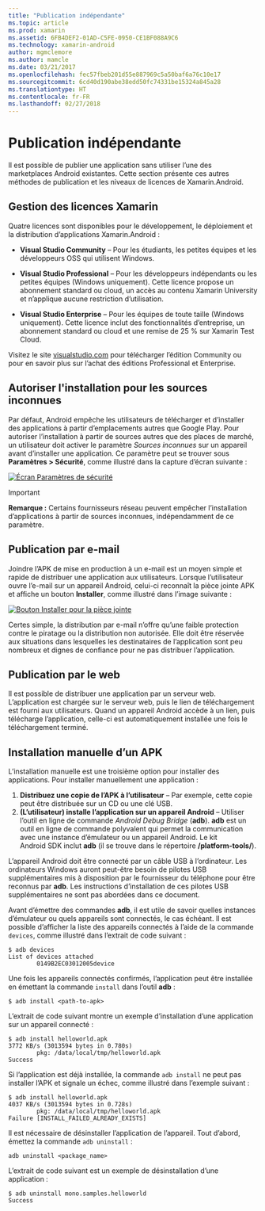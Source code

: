 ```yaml
---
title: "Publication indépendante"
ms.topic: article
ms.prod: xamarin
ms.assetid: 6FB4DEF2-01AD-C5FE-0950-CE1BF088A9C6
ms.technology: xamarin-android
author: mgmclemore
ms.author: mamcle
ms.date: 03/21/2017
ms.openlocfilehash: fec57fbeb201d55e887969c5a50baf6a76c10e17
ms.sourcegitcommit: 6cd40d190abe38edd50fc74331be15324a845a28
ms.translationtype: HT
ms.contentlocale: fr-FR
ms.lasthandoff: 02/27/2018
---
```

# <a name="publishing-independently"></a>Publication indépendante

Il est possible de publier une application sans utiliser l’une des marketplaces Android existantes. Cette section présente ces autres méthodes de publication et les niveaux de licences de Xamarin.Android.

<a name="Xamarin_Licensing" />

## <a name="xamarin-licensing"></a>Gestion des licences Xamarin

Quatre licences sont disponibles pour le développement, le déploiement et la distribution d’applications Xamarin.Android :

-   **Visual Studio Community** &ndash; Pour les étudiants, les petites équipes et les développeurs OSS qui utilisent Windows.

-   **Visual Studio Professional** &ndash; Pour les développeurs indépendants ou les petites équipes (Windows uniquement). Cette licence propose un abonnement standard ou cloud, un accès au contenu Xamarin University et n’applique aucune restriction d’utilisation.

-   **Visual Studio Enterprise** &ndash; Pour les équipes de toute taille (Windows uniquement). Cette licence inclut des fonctionnalités d’entreprise, un abonnement standard ou cloud et une remise de 25 % sur Xamarin Test Cloud.

Visitez le site [visualstudio.com](https://www.visualstudio.com/xamarin/) pour télécharger l’édition Community ou pour en savoir plus sur l’achat des éditions Professional et Enterprise.

<a name="Allow_Installation_from_Unknown_Sources" />

## <a name="allow-installation-from-unknown-sources"></a>Autoriser l'installation pour les sources inconnues

Par défaut, Android empêche les utilisateurs de télécharger et d’installer des applications à partir d’emplacements autres que Google Play. Pour autoriser l’installation à partir de sources autres que des places de marché, un utilisateur doit activer le paramètre *Sources inconnues* sur un appareil avant d’installer une application. Ce paramètre peut se trouver sous **Paramètres > Sécurité**, comme illustré dans la capture d’écran suivante :

[ ![Écran Paramètres de sécurité](publishing-independently-images/settings.png)](publishing-independently-images/settings.png)


> [!IMPORTANT]
> **Remarque :** Certains fournisseurs réseau peuvent empêcher l’installation d’applications à partir de sources inconnues, indépendamment de ce paramètre.


<a name="Publishing_by_E-Mail" />

## <a name="publishing-by-e-mail"></a>Publication par e-mail

Joindre l’APK de mise en production à un e-mail est un moyen simple et rapide de distribuer une application aux utilisateurs. Lorsque l’utilisateur ouvre l’e-mail sur un appareil Android, celui-ci reconnaît la pièce jointe APK et affiche un bouton **Installer**, comme illustré dans l’image suivante :

[ ![Bouton Installer pour la pièce jointe](publishing-independently-images/publishing-via-email.png)](publishing-independently-images/publishing-via-email.png)

Certes simple, la distribution par e-mail n’offre qu’une faible protection contre le piratage ou la distribution non autorisée. Elle doit être réservée aux situations dans lesquelles les destinataires de l’application sont peu nombreux et dignes de confiance pour ne pas distribuer l’application.

<a name="Publishing_by_Web" />

## <a name="publishing-by-web"></a>Publication par le web

Il est possible de distribuer une application par un serveur web. L’application est chargée sur le serveur web, puis le lien de téléchargement est fourni aux utilisateurs. Quand un appareil Android accède à un lien, puis télécharge l’application, celle-ci est automatiquement installée une fois le téléchargement terminé.

<a name="Manually_Installing_an_APK" />

## <a name="manually-installing-an-apk"></a>Installation manuelle d’un APK

L’installation manuelle est une troisième option pour installer des applications. Pour installer manuellement une application :

1.   **Distribuez une copie de l’APK à l’utilisateur** &ndash; Par exemple, cette copie peut être distribuée sur un CD ou une clé USB.
1.   **(L’utilisateur) installe l’application sur un appareil Android** &ndash; Utiliser l’outil en ligne de commande *Android Debug Bridge* (**adb**). **adb** est un outil en ligne de commande polyvalent qui permet la communication avec une instance d’émulateur ou un appareil Android. Le kit Android SDK inclut **adb** (il se trouve dans le répertoire **<sdk>/platform-tools/**).

L’appareil Android doit être connecté par un câble USB à l’ordinateur.
Les ordinateurs Windows auront peut-être besoin de pilotes USB supplémentaires mis à disposition par le fournisseur du téléphone pour être reconnus par **adb**. Les instructions d’installation de ces pilotes USB supplémentaires ne sont pas abordées dans ce document.

Avant d’émettre des commandes **adb**, il est utile de savoir quelles instances d’émulateur ou quels appareils sont connectés, le cas échéant. Il est possible d’afficher la liste des appareils connectés à l’aide de la commande `devices`, comme illustré dans l’extrait de code suivant :

```shell
$ adb devices
List of devices attached
        0149B2EC03012005device
```

Une fois les appareils connectés confirmés, l’application peut être installée en émettant la commande    `install` dans l’outil    **adb** :

```shell
$ adb install <path-to-apk>
```

L’extrait de code suivant montre un exemple d’installation d’une application sur un appareil connecté :

```shell
$ adb install helloworld.apk
3772 KB/s (3013594 bytes in 0.780s)
        pkg: /data/local/tmp/helloworld.apk
Success
```

Si l’application est déjà installée, la commande    `adb install` ne peut pas installer l’APK et signale un échec, comme illustré dans l’exemple suivant :

```shell
$ adb install helloworld.apk
4037 KB/s (3013594 bytes in 0.728s)
        pkg: /data/local/tmp/helloworld.apk
Failure [INSTALL_FAILED_ALREADY_EXISTS]
```

Il est nécessaire de désinstaller l’application de l’appareil. Tout d’abord, émettez la commande    `adb uninstall` :

```shell
adb uninstall <package_name>
```

L’extrait de code suivant est un exemple de désinstallation d’une application :

```shell
$ adb uninstall mono.samples.helloworld
Success
```
